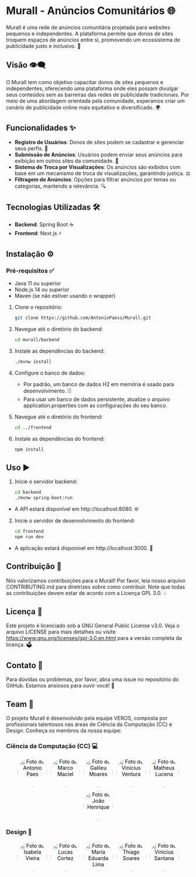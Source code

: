 # Murall - Anúncios Comunitários 🌐

Murall é uma rede de anúncios comunitária projetada para websites pequenos e independentes. A plataforma permite que donos de sites troquem espaços de anúncios entre si, promovendo um ecossistema de publicidade justo e inclusivo. 🚀

## Visão 👁️‍🗨️

O Murall tem como objetivo capacitar donos de sites pequenos e independentes, oferecendo uma plataforma onde eles possam divulgar seus conteúdos sem as barreiras das redes de publicidade tradicionais. Por meio de uma abordagem orientada pela comunidade, esperamos criar um cenário de publicidade online mais equitativo e diversificado. 🌍

## Funcionalidades ✨

- **Registro de Usuários**: Donos de sites podem se cadastrar e gerenciar seus perfis. 📝
- **Submissão de Anúncios**: Usuários podem enviar seus anúncios para exibição em outros sites da comunidade. 📢
- **Sistema de Troca por Visualizações**: Os anúncios são exibidos com base em um mecanismo de troca de visualizações, garantindo justiça. ⚖️
- **Filtragem de Anúncios**: Opções para filtrar anúncios por temas ou categorias, mantendo a relevância. 🔍

## Tecnologias Utilizadas 🛠️

- **Backend**: Spring Boot ☕
- **Frontend**: Next.js ⚡

## Instalação ⚙️

### Pré-requisitos ✅

- Java 11 ou superior
- Node.js 14 ou superior
- Maven (se não estiver usando o wrapper)

1. Clone o repositório:
   ```bash
   git clone https://github.com/AntonioPaess/Murall.git

2. Navegue até o diretório do backend:
   ```bash
   cd murall/backend

3. Instale as dependências do backend:
   ```bash
   ./mvnw install

4. Configure o banco de dados:
    - Por padrão, um banco de dados H2 em memória é usado para desenvolvimento. 🗄️
    - Para usar um banco de dados persistente, atualize o arquivo application.properties com as configurações do seu banco.

5. Navegue até o diretório do frontend:
   ```bash
   cd ../frontend

6. Instale as dependências do frontend:
   ```bash
   npm install

## Uso ▶️

1. Inicie o servidor backend:
    ```bash
    cd backend
    ./mvnw spring-boot:run
- A API estará disponível em http://localhost:8080. 🌐
    
2. Inicie o servidor de desenvolvimento do frontend:
   ```bash
   cd frontend
   npm run dev
- A aplicação estará disponível em http://localhost:3000. 🎨


## Contribuição 🤝
Nós valorizamos contribuições para o Murall! Por favor, leia nosso arquivo CONTRIBUTING.md para diretrizes sobre como contribuir. Note que todas as contribuições devem estar de acordo com a Licença GPL 3.0. 💡

## Licença 📜
Este projeto é licenciado sob a GNU General Public License v3.0. Veja o arquivo LICENSE para mais detalhes ou visite https://www.gnu.org/licenses/gpl-3.0.en.html para a versão completa da licença. 🗳️

## Contato 📧
Para dúvidas ou problemas, por favor, abra uma issue no repositório do GitHub. Estamos ansiosos para ouvir você! 🎉

## Team 👥
O projeto Murall é desenvolvido pela equipe VEROS, composta por profissionais talentosos nas áreas de Ciência da Computação (CC) e Design. Conheça os membros da nossa equipe:

### Ciência da Computação (CC) 💻

<div style="display: flex; align-items: center; justify-content: center; flex-wrap: wrap; gap: 10px;"> <a href="https://github.com/AntonioPaess" style="text-decoration: none; color: black; text-align: center;"> <img src="https://avatars.githubusercontent.com/u/123177984?v=4" style="border-radius: 50%; width: 80px; height: 80px;" alt="Foto de Antonio Paes">  </a> <a href="https://github.com/oMarcoMaciel" style="text-decoration: none; color: black; text-align: center;"> <img src="https://avatars.githubusercontent.com/u/126691818?v=4" style="border-radius: 50%; width: 80px; height: 80px;" alt="Foto de Marco Maciel">  </a> <a href="https://github.com/GalileuCMMoares" style="text-decoration: none; color: black; text-align: center;"> <img src="https://avatars.githubusercontent.com/u/165906088?v=4" style="border-radius: 50%; width: 80px; height: 80px;" alt="Foto de Galileu Moares">  </a> <a href="https://github.com/vinivent" style="text-decoration: none; color: black; text-align: center;"> <img src="https://avatars.githubusercontent.com/u/99739118?v=4" style="border-radius: 50%; width: 80px; height: 80px;" alt="Foto de Vinicius Ventura">  </a> <a href="https://github.com/Matheuslh" style="text-decoration: none; color: black; text-align: center;"> <img src="https://avatars.githubusercontent.com/u/168059030?v=4" style="border-radius: 50%; width: 80px; height: 80px;" alt="Foto de Matheus Lucena">  </a> <a href="https://github.com/jhrvo0" style="text-decoration: none; color: black; text-align: center;"> <img src="https://avatars.githubusercontent.com/u/167437961?s=64&v=4" style="border-radius: 50%; width: 80px; height: 80px;" alt="Foto de João Henrique">  </a> </div>

### Design 🎨

<div style="display: flex; align-items: center; justify-content: center; flex-wrap: wrap; gap: 10px;"> <a href="https://github.com/Belacv15" style="text-decoration: none; color: black; text-align: center;"> <img src="https://avatars.githubusercontent.com/u/169161718?v=4" style="border-radius: 50%; width: 80px; height: 80px;" alt="Foto de Isabela Vieira">  </a> <a href="https://github.com/fluskas43" style="text-decoration: none; color: black; text-align: center;"> <img src="https://avatars.githubusercontent.com/u/116669790?v=4" style="border-radius: 50%; width: 80px; height: 80px;" alt="Foto de Lucas Cortez">  </a> <a href="https://github.com/maduuu-ai" style="text-decoration: none; color: black; text-align: center;"> <img src="https://avatars.githubusercontent.com/u/200122211?v=4" style="border-radius: 50%; width: 80px; height: 80px;" alt="Foto de Maria Eduarda Lima">  </a> <a href="https://github.com/tsmsXD" style="text-decoration: none; color: black; text-align: center;"> <img src="https://avatars.githubusercontent.com/u/200014297?v=4" style="border-radius: 50%; width: 80px; height: 80px;" alt="Foto de Thiago Soares">  </a> <a href="https://github.com/vesff0" style="text-decoration: none; color: black; text-align: center;"> <img src="https://avatars.githubusercontent.com/u/49535009?v=4" style="border-radius: 50%; width: 80px; height: 80px;" alt="Foto de Vinicius Santana">  </a> </div>
   
